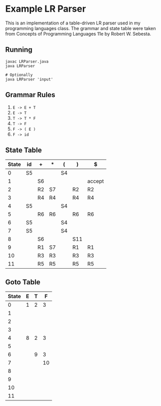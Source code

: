# Example LR Parser

This is an implementation of a table-driven LR parser used in my programming languages class.
The grammar and state table were taken from Concepts of Programming Languages 11e by Robert W. Sebesta.

## Running

```shell
javac LRParser.java
java LRParser

# Optionally
java LRParser 'input'
```

## Grammar Rules

1. `E -> E + T`
2. `E -> T`
3. `T -> T * F`
4. `T -> F`
5. `F -> ( E )`
6. `F -> id`

## State Table

| State | id | +  | *  | (  | )   | $      |
|-------|----|----|----|----|-----|--------|
| 0     | S5 |    |    | S4 |     |        |
| 1     |    | S6 |    |    |     | accept |
| 2     |    | R2 | S7 |    | R2  | R2     |
| 3     |    | R4 | R4 |    | R4  | R4     |
| 4     | S5 |    |    | S4 |     |        |
| 5     |    | R6 | R6 |    | R6  | R6     |
| 6     | S5 |    |    | S4 |     |        |
| 7     | S5 |    |    | S4 |     |        |
| 8     |    | S6 |    |    | S11 |        |
| 9     |    | R1 | S7 |    | R1  | R1     |
| 10    |    | R3 | R3 |    | R3  | R3     |
| 11    |    | R5 | R5 |    | R5  | R5     |

## Goto Table

| State | E | T | F  |
|-------|---|---|----|
| 0     | 1 | 2 | 3  |
| 1     |   |   |    |
| 2     |   |   |    |
| 3     |   |   |    |
| 4     | 8 | 2 | 3  |
| 5     |   |   |    |
| 6     |   | 9 | 3  |
| 7     |   |   | 10 |
| 8     |   |   |    |
| 9     |   |   |    |
| 10    |   |   |    |
| 11    |   |   |    |